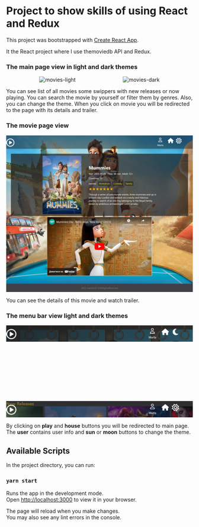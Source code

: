 # Project to show skills of using React and Redux

This project was bootstrapped with [Create React App](https://github.com/facebook/create-react-app).

It the React project where I use themoviedb API and Redux.

### The main page view in light and dark themes

<div align="center" style="display: flex; column-gap: 4vw; align-items: center; justify-content: space-evenly">
<img src="screenshots/movies-light.png" alt="movies-light">
<img src="screenshots/movies-dark.png" alt="movies-dark">
</div>

You can see list of all movies some swippers with new
releases or now playing. You can search the movie by yourself or filter them by genres. Also, you can change the theme.
When you click on movie you will be redirected to the page with its details and trailer.

### The movie page view

<img align="center" src="screenshots/movie.png" alt="movie">

You can see the details of this movie and watch trailer.

### The menu bar view light and dark themes

<div align="center" style="display: flex; flex-direction: column; row-gap: 4vh; align-items: center; justify-content: space-evenly">
<img src="screenshots/menu-light.png" alt="menu-light">
<img src="screenshots/menu-dark.png" alt="menu-dark">
</div>

By clicking on **play** and **house** buttons you will be redirected to main page.
The **user** contains user info and **sun** or **moon** buttons to change the theme.

## Available Scripts

In the project directory, you can run:

### `yarn start`

Runs the app in the development mode.\
Open [http://localhost:3000](http://localhost:3000) to view it in your browser.

The page will reload when you make changes.\
You may also see any lint errors in the console.

